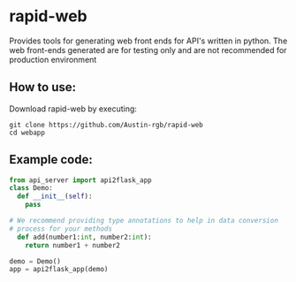 # rapid-web
Provides tools for generating web front ends for API's written in python. 
The web front-ends generated are for testing only and are not recommended for production environment

## How to use:
Download rapid-web by executing:
```
git clone https://github.com/Austin-rgb/rapid-web
cd webapp
```
## Example code:

```python
from api_server import api2flask_app
class Demo:
  def __init__(self):
    pass

# We recommend providing type annotations to help in data conversion
# process for your methods
  def add(number1:int, number2:int):
    return number1 + number2

demo = Demo()
app = api2flask_app(demo)
```
